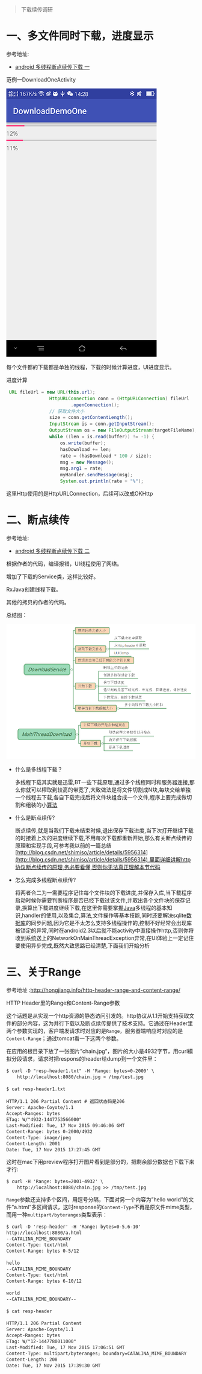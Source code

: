 > 下载续传调研

# 一、多文件同时下载，进度显示

参考地址:

- [android 多线程断点续传下载 一](http://blog.csdn.net/shimiso/article/details/6763664)


范例一DownloadOneActivity

![](res/device-2017-02-16-142802.png)

每个文件都的下载都是单独的线程，下载的时候计算进度，UI进度显示。

进度计算

```java
 URL fileUrl = new URL(this.url);
                HttpURLConnection conn = (HttpURLConnection) fileUrl
                        .openConnection();
                // 获取文件大小
                size = conn.getContentLength();
                InputStream is = conn.getInputStream();
                OutputStream os = new FileOutputStream(targetFileName);
                while ((len = is.read(buffer)) != -1) {
                    os.write(buffer);
                    hasDownload += len;
                    rate = (hasDownload * 100 / size);
                    msg = new Message();
                    msg.arg1 = rate;
                    myHandler.sendMessage(msg);
                    System.out.println(rate + "%");
```

这里Http使用的是HttpURLConnection，后续可以改成OKHttp



# 二、断点续传

参考地址:

- [android 多线程断点续传下载 二](http://blog.csdn.net/shimiso/article/details/6763986)

根据作者的代码，编译报错，UI线程使用了网络。

增加了下载的Service类，这样比较好。

RxJava创建线程下载。

其他的拷贝的作者的代码。

总结图：

![](res/download1.png)



- 什么是多线程下载？

  多线程下载其实就是迅雷,BT一些下载原理,通过多个线程同时和服务器连接,那么你就可以榨取到较高的带宽了,大致做法是将文件切割成N块,每块交给单独一个线程去下载,各自下载完成后将文件块组合成一个文件,程序上要完成做切割和组装的小[算法](http://lib.csdn.net/base/datastructure)

- 什么是断点续传?

  断点续传,就是当我们下载未结束时候,退出保存下载进度,当下次打开继续下载的时接着上次的进度继续下载,不用每次下载都重新开始,那么有关断点续传的原理和实现手段,可参考我以前的一篇总结[http://blog.csdn.net/shimiso/article/details/5956314](http://blog.csdn.net/shimiso/article/details/5956314) 里面详细讲解http协议断点续传的原理,务必要看懂,否则你无法真正理解本节代码

- 怎么完成多线程断点续传?

  将两者合二为一需要程序记住每个文件块的下载进度,并保存入库,当下载程序启动时候你需要判断程序是否已经下载过该文件,并取出各个文件块的保存记录,换算出下载进度继续下载,在这里你需要掌握[Java](http://lib.csdn.net/base/javase)多线程的基本知识,handler的使用,以及集合,算法,文件操作等基本技能,同时还要解决sqlite[数据库](http://lib.csdn.net/base/mysql)的同步问题,因为它是不太怎么支持多线程操作的,控制不好经常会出现库被锁定的异常,同时在android2.3以后就不能activity中直接操作http,否则你将收到系统送上的NetworkOnMainThreadException异常,在UI体验上一定记住要使用异步完成,既然大致思路已经清楚,下面我们开始分析



# 三、关于Range

参考地址 :http://hongjiang.info/http-header-range-and-content-range/

HTTP Header里的Range和Content-Range参数

这个话题是从实现一个http资源的静态访问引发的。http协议从1.1开始支持获取文件的部分内容，这为并行下载以及断点续传提供了技术支持。它通过在Header里两个参数实现的，客户端发请求时对应的是`Range`，服务器端响应时对应的是`Content-Range`；通过tomcat看一下这两个参数。

在应用的根目录下放了一张图片”chain.jpg”，图片的大小是4932字节，用curl模拟分段请求，请求时把respons的header给dump到一个文件里：

```shell
$ curl -D "resp-header1.txt" -H 'Range: bytes=0-2000' \
    http://localhost:8080/chain.jpg > /tmp/test.jpg 

$ cat resp-header1.txt

HTTP/1.1 206 Partial Content # 返回状态码是206
Server: Apache-Coyote/1.1
Accept-Ranges: bytes
ETag: W/"4932-1447753566000"
Last-Modified: Tue, 17 Nov 2015 09:46:06 GMT
Content-Range: bytes 0-2000/4932
Content-Type: image/jpeg
Content-Length: 2001
Date: Tue, 17 Nov 2015 17:27:45 GMT 
```

这时在mac下用preview程序打开图片看到是部分的，把剩余部分数据也下载下来才行:

```shell
$ curl -H 'Range: bytes=2001-4932' \
    http://localhost:8080/chain.jpg >> /tmp/test.jpg
```

`Range`参数还支持多个区间，用逗号分隔，下面对另一个内容为”hello world”的文件”a.html”多区间请求，这时response的`Content-Type`不再是原文件mime类型，而用一种`multipart/byteranges`类型表示：

```shell
$ curl -D 'resp-header' -H 'Range: bytes=0-5,6-10' http://localhost:8080/a.html 
--CATALINA_MIME_BOUNDARY
Content-Type: text/html
Content-Range: bytes 0-5/12

hello
--CATALINA_MIME_BOUNDARY
Content-Type: text/html
Content-Range: bytes 6-10/12

world
--CATALINA_MIME_BOUNDARY--

$ cat resp-header

HTTP/1.1 206 Partial Content
Server: Apache-Coyote/1.1
Accept-Ranges: bytes
ETag: W/"12-1447780011000"
Last-Modified: Tue, 17 Nov 2015 17:06:51 GMT
Content-Type: multipart/byteranges; boundary=CATALINA_MIME_BOUNDARY
Content-Length: 208
Date: Tue, 17 Nov 2015 17:39:30 GMT
```



























